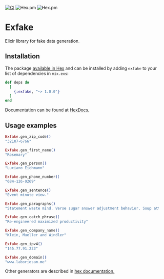 [![CI](https://github.com/solar05/exfake/actions/workflows/elixir.yml/badge.svg)](https://github.com/solar05/exfake/actions/workflows/elixir.yml)
![Hex.pm](https://img.shields.io/hexpm/v/exfake)
![Hex.pm](https://img.shields.io/hexpm/l/exfake)
# Exfake

Elixir library for fake data generation.

## Installation

The package [available in Hex](https://hex.pm/packages/exfake) and can be installed
by adding `exfake` to your list of dependencies in `mix.exs`:

```elixir
def deps do
  [
    {:exfake, "~> 1.0.0"}
  ]
end
```

Documentation can be found at [HexDocs.](https://hexdocs.pm/exfake/Exfake.html)

## Usage examples

```elixir
Exfake.gen_zip_code()
"32107-6766"

Exfake.gen_first_name()
"Rosemary"

Exfake.gen_person()
"Luciano Eichmann"

Exfake.gen_phone_number()
"684-126-0269"

Exfake.gen_sentence()
"Event minute view."

Exfake.gen_paragraphs()
"Statement waste mind. Verse sugar answer adjustment behavior. Soup attempt."

Exfake.gen_catch_phrase()
"Re-engineered maximized productivity"

Exfake.gen_company_name()
"Klein, Mueller and Windler"

Exfake.gen_ipv4()
"145.77.91.223"

Exfake.gen_domain()
"www.laboriosam.me"
```

Other generators are described in [hex documentation.](https://hexdocs.pm/exfake/Exfake.html)
